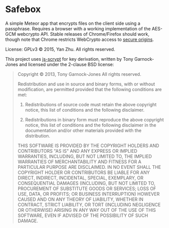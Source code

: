 # Safebox

A simple Meteor app that encrypts files on the client side using a passphrase. Requires a browser with a working implementation of the AES-GCM webcrypto API. Stable releases of Chrome/Firefox should work, though note that Chrome restricts WebCrypto access to [secure origins](https://www.chromium.org/Home/chromium-security/prefer-secure-origins-for-powerful-new-features).

License: GPLv3 &copy; 2015, Yan Zhu. All rights reserved.

This project uses [js-scrypt](https://github.com/tonyg/js-scrypt) for key derivation, written by Tony Garnock-Jones and licensed under the 2-clause BSD license:

> Copyright &copy; 2013, Tony Garnock-Jones
> All rights reserved.
>
> Redistribution and use in source and binary forms, with or without
> modification, are permitted provided that the following conditions
> are met:
>
> 1. Redistributions of source code must retain the above copyright
>    notice, this list of conditions and the following disclaimer.
>
> 2. Redistributions in binary form must reproduce the above copyright
>    notice, this list of conditions and the following disclaimer in
>    the documentation and/or other materials provided with the
>    distribution.
>
> THIS SOFTWARE IS PROVIDED BY THE COPYRIGHT HOLDERS AND CONTRIBUTORS
> "AS IS" AND ANY EXPRESS OR IMPLIED WARRANTIES, INCLUDING, BUT NOT
> LIMITED TO, THE IMPLIED WARRANTIES OF MERCHANTABILITY AND FITNESS
> FOR A PARTICULAR PURPOSE ARE DISCLAIMED. IN NO EVENT SHALL THE
> COPYRIGHT HOLDER OR CONTRIBUTORS BE LIABLE FOR ANY DIRECT, INDIRECT,
> INCIDENTAL, SPECIAL, EXEMPLARY, OR CONSEQUENTIAL DAMAGES (INCLUDING,
> BUT NOT LIMITED TO, PROCUREMENT OF SUBSTITUTE GOODS OR SERVICES;
> LOSS OF USE, DATA, OR PROFITS; OR BUSINESS INTERRUPTION) HOWEVER
> CAUSED AND ON ANY THEORY OF LIABILITY, WHETHER IN CONTRACT, STRICT
> LIABILITY, OR TORT (INCLUDING NEGLIGENCE OR OTHERWISE) ARISING IN
> ANY WAY OUT OF THE USE OF THIS SOFTWARE, EVEN IF ADVISED OF THE
> POSSIBILITY OF SUCH DAMAGE.
